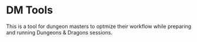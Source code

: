 # DM Tools
This is a tool for dungeon masters to optmize their workflow while preparing and running Dungeons & Dragons sessions.

